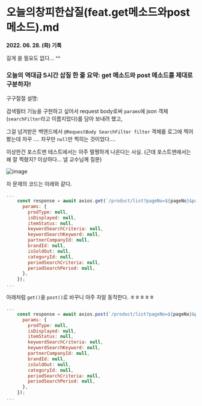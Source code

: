 # 오늘의창피한삽질(feat.get메소드와post메소드).md
**2022. 06. 28. (화) 기록**

길게 쓸 필요도 없다... ^^

### 오늘의 역대급 5시간 삽질 한 줄 요약: **get 메소드와 post 메소드를 제대로 구분하자!**

구구절절 설명:

검색필터 기능을 구현하고 싶어서 request body로써 `params`에 json 객체(`searchFilter`라고 이름지었다)를 담아 보내려 했고,

그걸 넘겨받은 백엔드에서 `@RequestBody SearchFilter filter` 객체를 로그에 찍어봤는데 자꾸 .... 자꾸만 `null`만 찍히는 것이었다....

이상한건 포스트맨 테스트에서는 아주 멀쩡하게 나온다는 사실. (근데 포스트맨에서는 왜 잘 찍혔지? 이상하다... 낼 교수님께 질문)

![image](https://user-images.githubusercontent.com/18097984/176190441-be7f0571-671f-45b6-a3d0-18e166589cde.png)

자 문제의 코드는 아래와 같다.

```javascript
...
    const response = await axios.get(`/product/list?pageNo=${pageNo}&pageSize=${pageSize}`, {  // 보이다시피 문제는 여기였다... ^^ get()을 쓰고 앉았다
      params: {
        prodType: null,
        isDisplayed: null,
        itemStatus: null,
        keywordSearchCriteria: null,
        keywordSearchKeyword: null,
        partnerCompanyId: null,
        brandId: null,
        isSoldOut: null,
        categoryId: null,
        periodSearchCriteria: null,
        periodSearchPeriod: null,
      },
    });
...
```

아래처럼 `get()`을 `post()`로 바꾸니 아주 자알 동작한다. ㅎㅎㅎㅎㅎ

```javascript
...
    const response = await axios.post(`/product/list?pageNo=${pageNo}&pageSize=${pageSize}`, {
      params: {
        prodType: null,
        isDisplayed: null,
        itemStatus: null,
        keywordSearchCriteria: null,
        keywordSearchKeyword: null,
        partnerCompanyId: null,
        brandId: null,
        isSoldOut: null,
        categoryId: null,
        periodSearchCriteria: null,
        periodSearchPeriod: null,
      },
    });
...
```
